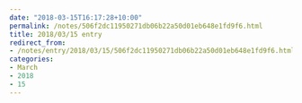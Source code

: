 ```yaml
---
date: "2018-03-15T16:17:28+10:00"
permalink: /notes/506f2dc11950271db06b22a50d01eb648e1fd9f6.html
title: 2018/03/15 entry
redirect_from:
- /notes/entry/2018/03/15/506f2dc11950271db06b22a50d01eb648e1fd9f6.html
categories:
- March
- 2018
- 15
---
```

